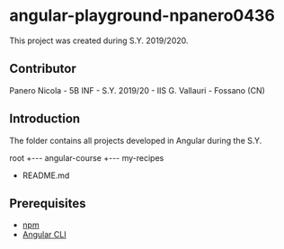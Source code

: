 # angular-playground-npanero0436
This project was created during S.Y. 2019/2020.

## Contributor
Panero Nicola - 5B INF - S.Y. 2019/20 - IIS G. Vallauri - Fossano (CN)<br>

## Introduction
The folder contains all projects developed in Angular during the S.Y.

root
  +--- angular-course
  +--- my-recipes
  + README.md

## Prerequisites
- [npm](https://npmjs.com)
- [Angular CLI](https://cli.angular.io)
